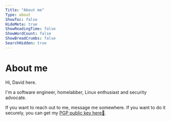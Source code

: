 ```yaml
---
Title: "About me"
Type: about
ShowToc: false
HideMeta: true
ShowReadingTime: false
ShowWordCount: false
ShowBreadCrumbs: false
SearchHidden: true
---
```


# About me

Hi, David here.

I'm a software engineer, homelabber, Linux enthusiast and security advocate.

If you want to reach out to me, message me somewhere. If you want to do it securely, you can get my [PGP public key here🔑](/davidisaksson.asc).
